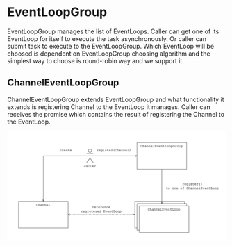 # EventLoopGroup

EventLoopGroup manages the list of EventLoops. Caller can get one of its EventLoop for itself to execute the task asynchronously. Or caller can submit task to execute to the EventLoopGroup. Which EventLoop will be choosed is dependent on EventLoopGroup choosing algorithm and the simplest way to choose is round-robin way and we support it.



## ChannelEventLoopGroup

ChannelEventLoopGroup extends EventLoopGroup and what functionality it extends is registering Channel to the EventLoop it manages. Caller can receives the promise which contains the result of registering the Channel to the EventLoop.

![event-loop-group-diagram](../images/docs-arch-eventloop-group-diagram.png)